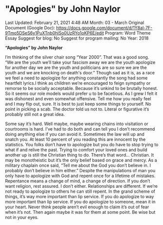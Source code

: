 # "Apologies" by John Naylor

Last Updated: February 21, 2021 4:48 AM
Month: 03 - March
Original Document (Google Doc): https://docs.google.com/document/d/1Y8al-7F-9Tmo5DSeS6y1PuXTnb0hlSo0UzRYo1oKP6E/edit
Program: Word Theme Essay
Suggest for blog: No
Suggest for program mailing: No
Year: 2018

**“Apologies” by John Naylor**

I’m thinking of the silver chair song “Year 2000”. That was a good song. “We are the youth we’ll take your fascism away we are the youth apologize for another day we are the youth and politicians are so sure we are the youth and we are knocking on death's door.” Though sad as it is, as a race we feel a need to apologize for anything constantly the song had some heartfelt lyrics.I think as children we’re encouraged to feign sympathy or remorse to be socially acceptable. Because it’s unkind to be brutally honest. So it seems our role models would prefer u to be facetious. As I grew I felt it was dishonest and even somewhat offensive. Tell me how you really feel and I may flip out, sure. It is best to just keep some things to yourself. No point in picking a scab. The doctor told us not to. Literal or figurative it’s probably still not a great idea.

Some say it’s hard. Well maybe, maybe wearing chains into visitation or courtrooms is hard. I’ve had to do both and can tell you I don’t recommend doing anything else if you can avoid it. Sometimes the law will up and snatch you. At least 10 percent of you reading this are innocent by the statistics. You folks don’t have to apologize but you do have to stop trying to what if and relive the past. Trying to comfort your loved ones and build another up is still the Christian thing to do. There’s that word… Christian. It may be monotheistic but it’s the only belief based on grace and mercy. As a military chaplain once said, “Tell me about the God you don’t believe in. I probably don’t believe in him either.” Despite the manipulations of man you only have to apologize with God and repent once for a lifetime of mistakes. Repentance means a change of mind, a change of direction. If you don’t want religion, rest assured. I don’t either. Relationships are different. If we’re not ready to apologize to others he can still repent. In the grand scheme of things, it’s way more important than lip service. If you do apologize to way more important than lip service. If you do apologize to someone, mean it in your heart. Never think people aren’t evil enough to claim it’s out of fear when it’s not. Then again maybe it was for them at some point. Be wise but not in your eyes.